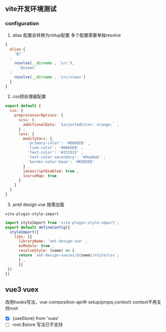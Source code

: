 ## vite开发环境测试

### configuration

1. alias 配置会转换为rollup配置 多个配置需要单独resolve

```js
{
  alias:{
    '@/'
  :
    resolve(__dirname , 'src'),
      '@views'
  :
    resolve(__dirname , 'src/views')
  }
}
```

2. css预处理器配置

```js
export default {
  css: {
    preprocessorOptions: {
      scss: {
        additionalData: `$injectedColor: orange;` ,
      } ,
      less: {
        modifyVars: {
          'primary-color': '#006EEB' ,
          'link-color': '#006EEB' ,
          'text-color': '#333333' ,
          'text-color-secondary': '#9aa0a6' ,
          'border-color-base': '#EDEDED'
        } ,
        javascriptEnabled: true ,
        sourceMap: true
      }
    }
  }
}
```

3. antd design vue 按需加载

`vite-plugin-style-import`

```js
import styleImport from 'vite-plugin-style-import';
export default defineConfig({
  styleImport({
    libs: [{
      libraryName: 'ant-design-vue' ,
      esModule: true ,
      resolveStyle: (name) => {
      return `ant-design-vue/es/${name}/style/css`;
      } ,
      }]
 })
})
```
## vue3 vuex
改用hooks写法，vue-composition-api中 setup(props,context) context不再支持root

- [x] {useStore} from 'vuex'
- [ ] root.$store 写法已不支持
